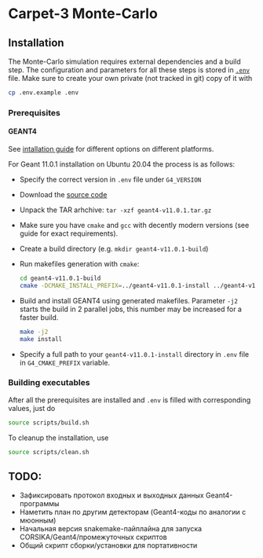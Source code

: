 # Carpet-3 Monte-Carlo

## Installation

The Monte-Carlo simulation requires external dependencies and a build step.
The configuration and parameters for all these steps is stored in [`.env`](https://www.dotenv.org/) file.
Make sure to create your own private (not tracked in git) copy of it with

```bash
cp .env.example .env
```

### Prerequisites

#### GEANT4
See [intallation guide](https://indico.cern.ch/event/679723/contributions/2792554/attachments/1559217/2453759/Geant4InstallationGuide.pdf)
for different options on different platforms.

For Geant 11.0.1 installation on Ubuntu 20.04 the process is as follows:
- Specify the correct version in `.env` file under `G4_VERSION`
- Download the [source code](http://cern.ch/geant4-data/releases/geant4-v11.0.1.tar.gz)
- Unpack the TAR arhchive: `tar -xzf geant4-v11.0.1.tar.gz`
- Make sure you have `cmake` and `gcc` with decently modern versions (see guide for exact requirements).
- Create a build directory (e.g. `mkdir geant4-v11.0.1-build`)
- Run makefiles generation with `cmake`:

  ```bash
  cd geant4-v11.0.1-build
  cmake -DCMAKE_INSTALL_PREFIX=../geant4-v11.0.1-install ../geant4-v11.0.1
  ```

- Build and install GEANT4 using generated makefiles. Parameter `-j2` starts the build in 2 parallel jobs,
  this number may be increased for a faster build.
  
  ```bash
  make -j2
  make install
  ```

- Specify a full path to your `geant4-v11.0.1-install` directory in `.env` file in `G4_CMAKE_PREFIX` variable.


### Building executables

After all the prerequisites are installed and `.env` is filled with corresponding values, just do

```bash
source scripts/build.sh
```

To cleanup the installation, use

```bash
source scripts/clean.sh
```

## TODO:

* Зафиксировать протокол входных и выходных данных Geant4-программы
* Наметить план по другим детекторам (Geant4-коды по аналогии с мюонным)
* Начальная версия snakemake-пайплайна для запуска CORSIKA/Geant4/промежуточных скриптов
* Общий скрипт сборки/установки для портативности
